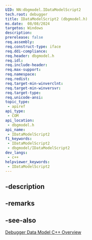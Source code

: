 ```yaml
---
UID: NN:dbgmodel.IDataModelScript2
tech.root: debugger
title: IDataModelScript2 (dbgmodel.h)
ms.date:  08/08/2024
targetos: Windows
description: 
prerelease: false
req.assembly: 
req.construct-type: iface
req.ddi-compliance: 
req.header: dbgmodel.h
req.idl: 
req.include-header: 
req.max-support: 
req.namespace: 
req.redist: 
req.target-min-winverclnt: 
req.target-min-winversvr: 
req.target-type: 
req.unicode-ansi: 
topic_type:
 - apiref
api_type:
 - COM
api_location:
 - dbgmodel.h
api_name:
 - IDataModelScript2
f1_keywords:
 - IDataModelScript2
 - dbgmodel/IDataModelScript2
dev_langs:
 - c++
helpviewer_keywords:
 - IDataModelScript2
---
```


## -description

## -remarks

## -see-also

[Debugger Data Model C++ Overview](/windows-hardware/drivers/debugger/data-model-cpp-overview)
